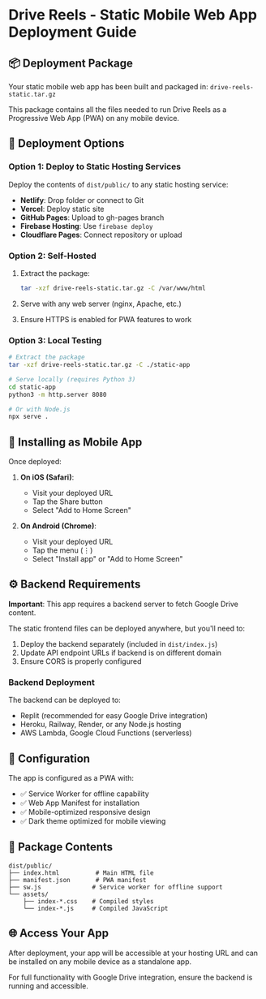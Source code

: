 # Drive Reels - Static Mobile Web App Deployment Guide

## 📦 Deployment Package

Your static mobile web app has been built and packaged in: `drive-reels-static.tar.gz`

This package contains all the files needed to run Drive Reels as a Progressive Web App (PWA) on any mobile device.

## 🚀 Deployment Options

### Option 1: Deploy to Static Hosting Services

Deploy the contents of `dist/public/` to any static hosting service:

- **Netlify**: Drop folder or connect to Git
- **Vercel**: Deploy static site
- **GitHub Pages**: Upload to gh-pages branch
- **Firebase Hosting**: Use `firebase deploy`
- **Cloudflare Pages**: Connect repository or upload

### Option 2: Self-Hosted

1. Extract the package:
   ```bash
   tar -xzf drive-reels-static.tar.gz -C /var/www/html
   ```

2. Serve with any web server (nginx, Apache, etc.)

3. Ensure HTTPS is enabled for PWA features to work

### Option 3: Local Testing

```bash
# Extract the package
tar -xzf drive-reels-static.tar.gz -C ./static-app

# Serve locally (requires Python 3)
cd static-app
python3 -m http.server 8080

# Or with Node.js
npx serve .
```

## 📱 Installing as Mobile App

Once deployed:

1. **On iOS (Safari)**:
   - Visit your deployed URL
   - Tap the Share button
   - Select "Add to Home Screen"

2. **On Android (Chrome)**:
   - Visit your deployed URL
   - Tap the menu (⋮)
   - Select "Install app" or "Add to Home Screen"

## ⚙️ Backend Requirements

**Important**: This app requires a backend server to fetch Google Drive content.

The static frontend files can be deployed anywhere, but you'll need to:

1. Deploy the backend separately (included in `dist/index.js`)
2. Update API endpoint URLs if backend is on different domain
3. Ensure CORS is properly configured

### Backend Deployment

The backend can be deployed to:
- Replit (recommended for easy Google Drive integration)
- Heroku, Railway, Render, or any Node.js hosting
- AWS Lambda, Google Cloud Functions (serverless)

## 🔧 Configuration

The app is configured as a PWA with:
- ✅ Service Worker for offline capability
- ✅ Web App Manifest for installation
- ✅ Mobile-optimized responsive design
- ✅ Dark theme optimized for mobile viewing

## 📂 Package Contents

```
dist/public/
├── index.html          # Main HTML file
├── manifest.json       # PWA manifest
├── sw.js              # Service worker for offline support
└── assets/
    ├── index-*.css    # Compiled styles
    └── index-*.js     # Compiled JavaScript
```

## 🌐 Access Your App

After deployment, your app will be accessible at your hosting URL and can be installed on any mobile device as a standalone app.

For full functionality with Google Drive integration, ensure the backend is running and accessible.
